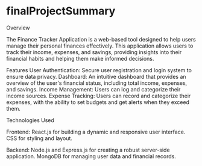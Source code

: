 # finalProjectSummary

Overview

The Finance Tracker Application is a web-based tool designed to help users manage their personal finances effectively. 
This application allows users to track their income, expenses, and savings, providing insights into their financial habits and helping them make informed decisions.

Features
User Authentication: Secure user registration and login system to ensure data privacy.
Dashboard: An intuitive dashboard that provides an overview of the user's financial status, including total income, expenses, and savings.
Income Management: Users can log and categorize their income sources.
Expense Tracking: Users can record and categorize their expenses, with the ability to set budgets and get alerts when they exceed them.

Technologies Used

Frontend:
React.js for building a dynamic and responsive user interface.
CSS for styling and layout.

Backend:
Node.js and Express.js for creating a robust server-side application.
MongoDB for managing user data and financial records.
